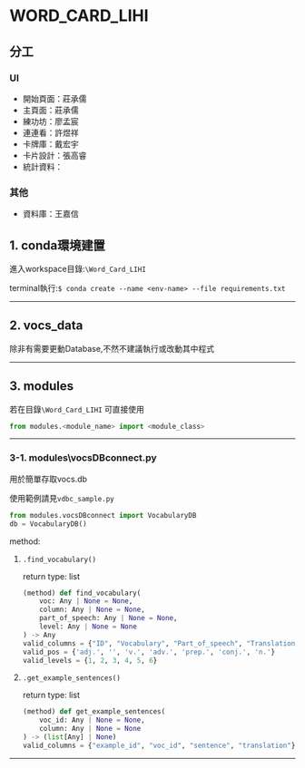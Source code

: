 # WORD_CARD_LIHI

## 分工

### UI

- 開始頁面：莊承儒
- 主頁面：莊承儒
- 練功坊：廖孟宸
- 連連看：許煜祥
- 卡牌庫：戴宏宇
- 卡片設計：張高睿
- 統計資料：

### 其他

- 資料庫：王嘉信

## 1. conda環境建置

進入workspace目錄:`\Word_Card_LIHI`

terminal執行:`$ conda create --name <env-name> --file requirements.txt`

---

## 2. vocs_data
除非有需要更動Database,不然不建議執行或改動其中程式

---

## 3. modules
若在目錄`\Word_Card_LIHI` 可直接使用
```python
from modules.<module_name> import <module_class>
```
---

### 3-1. modules\vocsDBconnect.py

用於簡單存取vocs.db

使用範例請見`vdbc_sample.py`
```python
from modules.vocsDBconnect import VocabularyDB
db = VocabularyDB()
```
method:
1. `.find_vocabulary()`

    return type: list
    ```python
    (method) def find_vocabulary(
        voc: Any | None = None,
        column: Any | None = None,
        part_of_speech: Any | None = None,
        level: Any | None = None
    ) -> Any
    valid_columns = {"ID", "Vocabulary", "Part_of_speech", "Translation", "Level"}
    valid_pos = {'adj.', '', 'v.', 'adv.', 'prep.', 'conj.', 'n.'}
    valid_levels = {1, 2, 3, 4, 5, 6}
    ```
2. `.get_example_sentences()`
    
    return type: list
    ```python
    (method) def get_example_sentences(
        voc_id: Any | None = None,
        column: Any | None = None
    ) -> (list[Any] | None)
    valid_columns = {"example_id", "voc_id", "sentence", "translation"}
    ```
---
